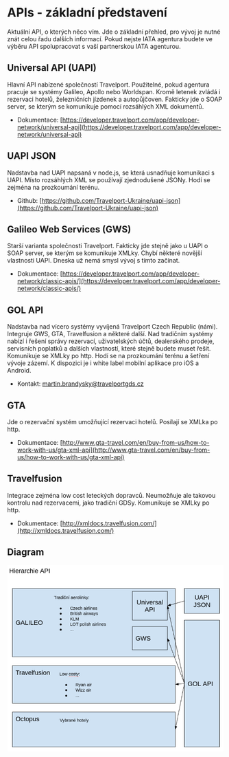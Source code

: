 # APIs - základní představení

Aktuální API, o kterých něco vím. Jde o základní přehled, pro vývoj je nutné znát celou řadu dalších informací. Pokud nejste IATA agentura budete ve výběru API spolupracovat s vaší partnerskou IATA agenturou.

## Universal API \(UAPI\)

Hlavní API nabízené společností Travelport. Použitelné, pokud agentura pracuje se systémy Galileo, Apollo nebo Worldspan.  Kromě letenek zvládá i rezervaci hotelů, železničních jízdenek a autopůjčoven. Fakticky jde o SOAP server, se kterým se komunikuje pomocí rozsáhlých XML dokumentů.

* Dokumentace: [https://developer.travelport.com/app/developer-network/universal-api](https://developer.travelport.com/app/developer-network/universal-api)

## UAPI JSON

Nadstavba nad UAPI napsaná v node.js, se která usnadňuje komunikaci s UAPI. Místo rozsáhlých XML se používají zjednodušené JSONy. Hodí se zejména na prozkoumání terénu.

* Github: [https://github.com/Travelport-Ukraine/uapi-json](https://github.com/Travelport-Ukraine/uapi-json)

## Galileo Web Services \(GWS\)

Starší varianta společnosti Travelport. Fakticky jde stejně jako u UAPI o SOAP server, se kterým se komunikuje XMLky. Chybí některé novější vlastnosti UAPI. Dneska už nemá smysl vývoj s tímto začínat.

* Dokumentace: [https://developer.travelport.com/app/developer-network/classic-apis/](https://developer.travelport.com/app/developer-network/classic-apis/)

## GOL API

Nadstavba nad vícero systémy vyvíjená Travelport Czech Republic \(námi\). Integruje GWS, GTA, Travelfusion a některé další. Nad tradičním systémy nabízí i řešení správy rezervací, uživatelských účtů, dealerského prodeje, servisních poplatků a dalších vlastností, které stejně budete muset řešit. Komunikuje se XMLky po http. Hodí se na prozkoumání terénu a šetření vývoje zázemí. K dispozici je i white label mobilní aplikace pro iOS a Android.

* Kontakt: martin.brandysky@travelportgds.cz

## GTA

Jde o rezervační systém umožňující rezervaci hotelů. Posílají se XMLka po http.

* Dokumentace: [http://www.gta-travel.com/en/buy-from-us/how-to-work-with-us/gta-xml-api](http://www.gta-travel.com/en/buy-from-us/how-to-work-with-us/gta-xml-api)

## Travelfusion

Integrace zejména low cost leteckých dopravců. Neumožňuje ale takovou kontrolu nad rezervacemi, jako tradiční GDSy. Komunikuje se XMLky po http.

* Dokumentace: [http://xmldocs.travelfusion.com/](http://xmldocs.travelfusion.com/)

## Diagram

![](/assets/diagram-apis.png)



